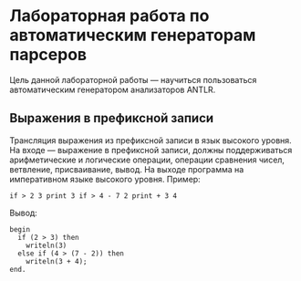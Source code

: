# Лабораторная работа по автоматическим генераторам парсеров

Цель данной лабораторной работы — научиться пользоваться автоматическим генератором анализаторов ANTLR.

## Выражения в префиксной записи

Трансляция выражения из префиксной записи в язык высокого уровня. На входе — выражение в префиксной записи, должны поддерживаться арифметические и логические операции, операции сравнения чисел, ветвление, присваивание, вывод. На выходе программа на императивном языке высокого уровня.
Пример:
```
if > 2 3 print 3 if > 4 - 7 2 print + 3 4
```
Вывод:
```
begin
  if (2 > 3) then
    writeln(3)
  else if (4 > (7 - 2)) then
    writeln(3 + 4);
end.
```

